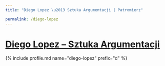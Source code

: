 ```yaml
---
title: "Diego Lopez \u2013 Sztuka Argumentacji | Patromierz"

permalink: /diego-lopez
---
```


# [Diego Lopez – Sztuka Argumentacji](https://patronite.pl/diego-lopez)

{% include profile.md name="diego-lopez" prefix="d" %}
